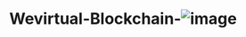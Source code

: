 # Wevirtual-Blockchain-![image](https://user-images.githubusercontent.com/81190955/120390784-8266e900-c304-11eb-9c17-64b7f6dfb758.png)
